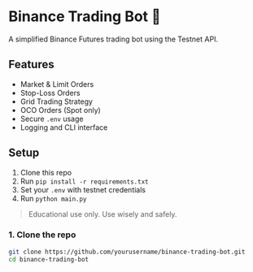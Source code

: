 # Binance Trading Bot 🤖

A simplified Binance Futures trading bot using the Testnet API.

## Features
- Market & Limit Orders
- Stop-Loss Orders
- Grid Trading Strategy
- OCO Orders (Spot only)
- Secure `.env` usage
- Logging and CLI interface

## Setup
1. Clone this repo
2. Run `pip install -r requirements.txt`
3. Set your `.env` with testnet credentials
4. Run `python main.py`

> Educational use only. Use wisely and safely.

### 1. Clone the repo
```bash
git clone https://github.com/yourusername/binance-trading-bot.git
cd binance-trading-bot
